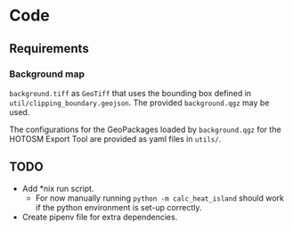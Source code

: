 # Code

## Requirements

### Background map
`background.tiff` as `GeoTiff` that uses the bounding box defined in `util/clipping_boundary.geojson`. The provided `background.qgz` may be used.

The configurations for the GeoPackages loaded by `background.qgz` for the HOTOSM Export Tool are provided as yaml files in `utils/`.

## TODO

- Add *nix run script.
  - For now manually running `python -m calc_heat_island` should work if the python environment is set-up correctly.
- Create pipenv file for extra dependencies.


